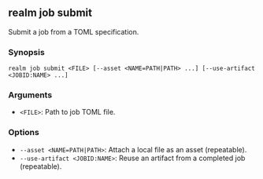 ## realm job submit

Submit a job from a TOML specification.

### Synopsis

```
realm job submit <FILE> [--asset <NAME=PATH|PATH> ...] [--use-artifact <JOBID:NAME> ...]
```

### Arguments

- `<FILE>`: Path to job TOML file.

### Options

- `--asset <NAME=PATH|PATH>`: Attach a local file as an asset (repeatable).
- `--use-artifact <JOBID:NAME>`: Reuse an artifact from a completed job (repeatable).


